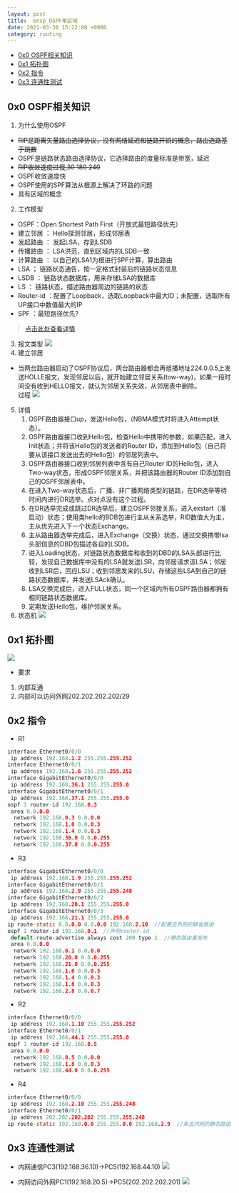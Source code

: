 ```yaml
---
layout: post
title:  ensp_OSPF单区域
date: 2021-03-30 15:22:08 +0900
category: routing
---
```


<!-- TOC -->

- [0x0 OSPF相关知识](#0x0-ospf相关知识)
- [0x1 拓扑图](#0x1-拓扑图)
- [0x2 指令](#0x2-指令)
- [0x3 连通性测试](#0x3-连通性测试)

<!-- /TOC -->

## 0x0 OSPF相关知识
1. 为什么使用OSPF
- ~~RIP是距离矢量路由选择协议，没有网络延迟和链路开销的概念，路由选路基于跳数~~ 
- OSPF是链路状态路由选择协议，它选择路由的度量标准是带宽，延迟
- ~~RIP收敛速度过慢,30 180 240~~
- OSPF收敛速度快
- OSPF使用的SPF算法从根源上解决了环路的问题
- 具有区域的概念
2. 工作模型
- OSPF：Open Shortest Path First（开放式最短路径优先）
- 建立邻居 ： Hello探测邻居，形成邻居表
- 发起路由 ： 发起LSA，存到LSDB
- 传播路由 ： LSA洪范，直到区域内的LSDB一致
- 计算路由 ： 以自己的LSA1为根进行SPF计算，算出路由
- LSA ； 链路状态通告，按一定格式封装后的链路状态信息
- LSDB ： 链路状态数据库，用来存储LSA的数据库
- LS ： 链路状态，描述路由器周边的链路的状态
- Router-id ：配置了Loopback，选取Loopback中最大ID；未配置，选取所有UP接口中数值最大的IP
- SPF ：最短路径优先?
>[点击此处查看详情](https://blog.csdn.net/weixin_48444087/article/details/110160831)
3. 报文类型
![](/images/20210331-7.png)
4. 建立邻居
- 当两台路由器启动了OSPF协议后，两台路由器都会再组播地址224.0.0.5上发送HOLLE报文，发现邻居以后，就开始建立邻居关系(tow-way)，如果一段时间没有收到HELLO报文，就认为邻居关系失效，从邻居表中删除。  
过程
![](/images/20210331-8.png)
5. 详情
    1. OSPF路由器接口up，发送Hello包，（NBMA模式时将进入Attempt状态）。
    2. OSPF路由器接口收到Hello包，检查Hello中携带的参数，如果匹配，进入Init状态；并将该Hello包的发送者的Router ID，添加到Hello包（自己将要从该接口发送出去的Hello包）的邻居列表中。
    3. OSPF路由器接口收到邻居列表中含有自己Router ID的Hello包，进入Two-way状态，形成OSPF邻居关系，并把该路由器的Router ID添加到自己的OSPF邻居表中。
    4. 在进入Two-way状态后，广播、非广播网络类型的链路，在DR选举等待时间内进行DR选举。点对点没有这个过程。
    5. 在DR选举完成或跳过DR选举后，建立OSPF邻接关系，进入exstart（准启动）状态；使用类hello的BDB包进行主从关系选举，RID数值大为主，主从优先进入下一个状态Exchange。
    6. 主从路由器选举完成后，进入Exchange（交换）状态，通过交换携带lsa头部信息的DBD包描述各自的LSDB。
    7. 进入Loading状态，对链路状态数据库和收到的DBD的LSA头部进行比较，发现自己数据库中没有的LSA就发送LSR，向邻居请求该LSA；邻居收到LSR后，回应LSU；收到邻居发来的LSU，存储这些LSA到自己的链路状态数据库，并发送LSAck确认。
    8. LSA交换完成后，进入FULL状态，同一个区域内所有OSPF路由器都拥有相同链路状态数据库。
    9. 定期发送Hello包，维护邻居关系。 
6. 状态机
![](/images/20210331-9.png)
## 0x1 拓扑图
![](/images/20210330-1.png)
- 要求
1. 内部互通
2. 内部可以访问外网202.202.202.202/29

## 0x2 指令
- R1
```c
interface Ethernet0/0/0
 ip address 192.168.1.2 255.255.255.252
interface Ethernet0/0/1
 ip address 192.168.1.6 255.255.255.252
interface GigabitEthernet0/0/0
 ip address 192.168.36.1 255.255.255.0
interface GigabitEthernet0/0/1
 ip address 192.168.37.1 255.255.255.0
ospf 1 router-id 192.168.0.3
 area 0.0.0.0
  network 192.168.0.3 0.0.0.0
  network 192.168.1.0 0.0.0.3
  network 192.168.1.4 0.0.0.3
  network 192.168.36.0 0.0.0.255
  network 192.168.37.0 0.0.0.255
```
- R3
```c
interface GigabitEthernet0/0/0
 ip address 192.168.1.9 255.255.255.252
interface GigabitEthernet0/0/1
 ip address 192.168.2.9 255.255.255.248
interface GigabitEthernet0/0/2
 ip address 192.168.20.1 255.255.255.0
interface GigabitEthernet0/0/3
 ip address 192.168.21.1 255.255.255.0
ip route-static 0.0.0.0 0.0.0.0 192.168.2.10  //配置去外网的缺省路由
ospf 1 router-id 192.168.0.1  //声明router-id
 default-route-advertise always cost 200 type 1  //静态路由重发布
 area 0.0.0.0
  network 192.168.0.1 0.0.0.0
  network 192.168.20.0 0.0.0.255
  network 192.168.21.0 0.0.0.255
  network 192.168.1.0 0.0.0.3
  network 192.168.1.4 0.0.0.3
  network 192.168.1.8 0.0.0.3
  network 192.168.2.8 0.0.0.7
```

- R2
```c
interface Ethernet0/0/0
 ip address 192.168.1.10 255.255.255.252
interface Ethernet0/0/1
 ip address 192.168.44.1 255.255.255.0
ospf 1 router-id 192.168.0.5
 area 0.0.0.0
  network 192.168.0.5 0.0.0.0
  network 192.168.1.8 0.0.0.3
  network 192.168.44.0 0.0.0.255
```

- R4
```c
interface Ethernet0/0/0
 ip address 192.168.2.10 255.255.255.248
interface Ethernet0/0/1
 ip address 202.202.202.202 255.255.255.248
ip route-static 192.168.0.0 255.255.0.0 192.168.2.9  //条去内网的静态路由
```

## 0x3 连通性测试

- 内网通信PC3(192.168.36.10)->PC5(192.168.44.10)
![](/images/20210330-2.png)

- 内网访问外网PC1(192.168.20.5)->PC5(202.202.202.201)
![](/images/20210330-3.png)